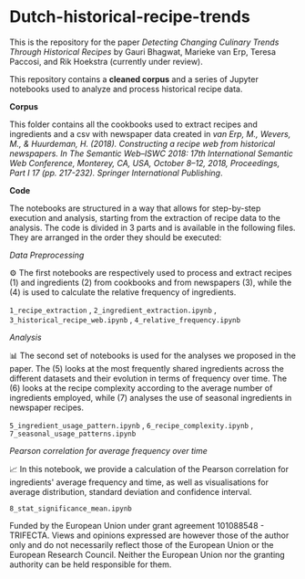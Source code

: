 # Dutch-historical-recipe-trends

This is the repository for the paper *Detecting Changing Culinary Trends Through Historical Recipes* by Gauri Bhagwat, Marieke van Erp, Teresa Paccosi, and Rik Hoekstra (currently under review).

This repository contains a **cleaned corpus** and a series of Jupyter notebooks used to analyze and process historical recipe data. 

**Corpus**

This folder contains all the cookbooks used to extract recipes and ingredients and a csv with newspaper data created in *van Erp, M., Wevers, M., & Huurdeman, H. (2018). Constructing a recipe web from historical newspapers. In The Semantic Web–ISWC 2018: 17th International Semantic Web Conference, Monterey, CA, USA, October 8–12, 2018, Proceedings, Part I 17 (pp. 217-232). Springer International Publishing*.

**Code**

The notebooks are structured in a way that allows for step-by-step execution and analysis, starting from the extraction of recipe data to the analysis.
The code is divided in 3 parts and is available in the following files. They are arranged in the order they should be executed:

_Data Preprocessing_

⚙️ The first notebooks are respectively used to process and extract recipes (1) and ingredients (2) from cookbooks and from newspapers (3), while the (4) is used to calculate the relative frequency of ingredients. 

`1_recipe_extraction` , `2_ingredient_extraction.ipynb` , `3_historical_recipe_web.ipynb` , `4_relative_frequency.ipynb`

_Analysis_

📊 The second set of notebooks is used for the analyses we proposed in the paper. The (5) looks at the most frequently shared ingredients across the different datasets and their evolution in terms of frequency over time. The (6) looks at the recipe complexity according to the average number of ingredients employed, while (7) analyses the use of seasonal ingredients in newspaper recipes. 

`5_ingredient_usage_pattern.ipynb` , `6_recipe_complexity.ipynb` , `7_seasonal_usage_patterns.ipynb`

_Pearson correlation for average frequency over time_ 

📈 In this notebook, we provide a calculation of the Pearson correlation for ingredients' average frequency and time, as well as visualisations for average distribution, standard deviation and confidence interval.

`8_stat_significance_mean.ipynb`


Funded by the European Union under grant agreement 101088548 - TRIFECTA. Views and opinions expressed are however those of the author only and do not necessarily reflect those of the European Union or the European Research Council. Neither the European Union nor the granting authority can be held responsible for them.

